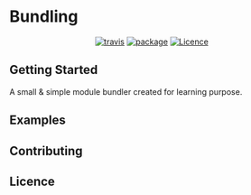 # Bundling

<div align="center">

[![travis](https://img.shields.io/travis/daddou-ma/bundling.svg?style=flat-square)](https://travis-ci.org/daddou-ma/bundling)  [![package](https://img.shields.io/github/package-json/v/daddou-ma/bundling.svg?style=flat-square)](https://github.com/daddou-ma/bundling)
[![Licence](https://img.shields.io/github/license/daddou-ma/bundling.svg?style=flat-square)](https://github.com/daddou-ma/bundling)

</div>

## Getting Started 
A small & simple module bundler created for learning purpose. 

## Examples

## Contributing

## Licence
